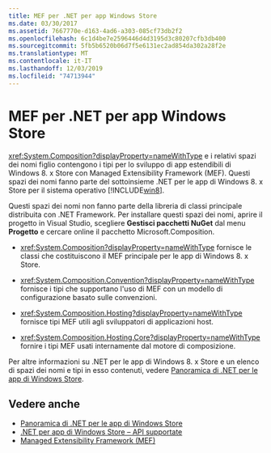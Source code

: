 ```yaml
---
title: MEF per .NET per app Windows Store
ms.date: 03/30/2017
ms.assetid: 7667770e-d163-4ad6-a303-085cf73db2f2
ms.openlocfilehash: 6c1d4be7e2596446d4d3195d3c80207cfb3db400
ms.sourcegitcommit: 5fb5b6520b06d7f5e6131ec2ad854da302a28f2e
ms.translationtype: MT
ms.contentlocale: it-IT
ms.lasthandoff: 12/03/2019
ms.locfileid: "74713944"
---
```

# <a name="mef-for-net-for-windows-store-apps"></a>MEF per .NET per app Windows Store
<xref:System.Composition?displayProperty=nameWithType> e i relativi spazi dei nomi figlio contengono i tipi per lo sviluppo di app estendibili di Windows 8. x Store con Managed Extensibility Framework (MEF). Questi spazi dei nomi fanno parte del sottoinsieme .NET per le app di Windows 8. x Store per il sistema operativo [!INCLUDE[win8](../../../includes/win8-md.md)].  
  
 Questi spazi dei nomi non fanno parte della libreria di classi principale distribuita con .NET Framework. Per installare questi spazi dei nomi, aprire il progetto in Visual Studio, scegliere **Gestisci pacchetti NuGet** dal menu **Progetto** e cercare online il pacchetto Microsoft.Composition.  
  
- <xref:System.Composition?displayProperty=nameWithType> fornisce le classi che costituiscono il MEF principale per le app di Windows 8. x Store.  
  
- <xref:System.Composition.Convention?displayProperty=nameWithType> fornisce i tipi che supportano l'uso di MEF con un modello di configurazione basato sulle convenzioni.  
  
- <xref:System.Composition.Hosting?displayProperty=nameWithType> fornisce tipi MEF utili agli sviluppatori di applicazioni host.  
  
- <xref:System.Composition.Hosting.Core?displayProperty=nameWithType> fornire i tipi MEF usati internamente dal motore di composizione.  
  
 Per altre informazioni su .NET per le app di Windows 8. x Store e un elenco di spazi dei nomi e tipi in esso contenuti, vedere [Panoramica di .NET per le app di Windows Store](https://docs.microsoft.com/previous-versions/br230302(v=vs.110)).
  
## <a name="see-also"></a>Vedere anche

- [Panoramica di .NET per le app di Windows Store](https://docs.microsoft.com/previous-versions/br230302(v=vs.110))
- [.NET per app di Windows Store – API supportate](https://docs.microsoft.com/previous-versions/br230232(v=vs.110))
- [Managed Extensibility Framework (MEF)](index.md)
